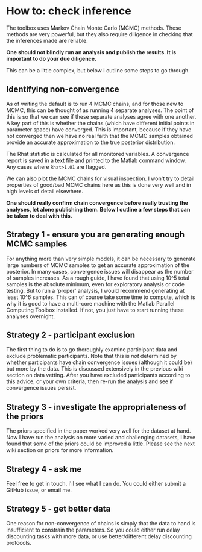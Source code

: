 # How to: check inference

The toolbox uses Markov Chain Monte Carlo (MCMC) methods. These methods are very powerful, but they also require diligence in checking that the inferences made are reliable.

**One should not blindly run an analysis and publish the results. It is important to do your due diligence.**

This can be a little complex, but below I outline some steps to go through.

## Identifying non-convergence

As of writing the default is to run 4 MCMC chains, and for those new to MCMC, this can be thought of as running 4 separate analyses. The point of this is so that we can see if these separate analyses agree with one another. A key part of this is whether the chains (which have different initial points in parameter space) have converged. This is important, because if they have not converged then we have no real faith that the MCMC samples obtained provide an accurate approximation to the true posterior distribution.

The Rhat statistic is calculated for all monitored variables. A convergence report is saved in a text file and printed to the Matlab command window. Any cases where `Rhat>1.01` are flagged.

We can also plot the MCMC chains for visual inspection. I won't try to detail properties of good/bad MCMC chains here as this is done very well and in high levels of detail elsewhere.

**One should really confirm chain convergence before really trusting the analyses, let alone publishing them. Below I outline a few steps that can be taken to deal with this.**

## Strategy 1 - ensure you are generating enough MCMC samples
For anything more than very simple models, it can be necessary to generate large numbers of MCMC samples to get an accurate
approximation of the posterior. In many cases, convergence issues will disappear as the number of samples increases. As a rough guide, I have found that using 10^5 total samples is the absolute minimum, even for exploratory analysis or code testing. But to run a 'proper' analysis, I would recommend generating at least 10^6 samples. This can of course take some time to compute, which is why it is good to have a multi-core machine with the Matlab Parallel Computing Toolbox installed. If not, you just have to start running these analyses overnight.

## Strategy 2 - participant exclusion
The first thing to do is to go thoroughly examine participant data and exclude problematic participants. Note that this is _not_ determined by whether participants have chain convergence issues (although it could be) but more by the data. This is discussed extensively in the previous wiki section on data vetting. After you have excluded participants according to this advice, or your own criteria, then re-run the analysis and see if convergence issues persist.

## Strategy 3 - investigate the appropriateness of the priors
The priors specified in the paper worked very well for the dataset at hand. Now I have run the analysis on more varied and challenging datasets, I have found that some of the priors could be improved a little. Please see the next wiki section on priors for more information.
 
## Strategy 4 - ask me
Feel free to get in touch. I'll see what I can do. You could either submit a GitHub issue, or email me.

## Strategy 5 - get better data
One reason for non-convergence of chains is simply that the data to hand is insufficient to constrain the parameters. So you could either run delay discounting tasks with more data, or use better/different delay discounting protocols.
